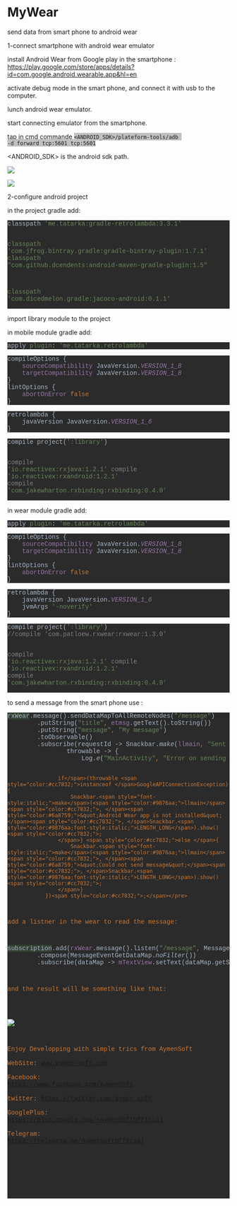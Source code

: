 # MyWear
<p>send data from smart phone to android wear</p>
<p>1-connect smartphone with android wear emulator</p>
<p>install Android Wear from Google play in the smartphone :
<a href="https://play.google.com/store/apps/details?id=com.google.android.wearable.app&hl=en">
https://play.google.com/store/apps/details?id=com.google.android.wearable.app&amp;hl=en</a></p>
<p>activate debug mode in the smart phone, and connect it with usb to the 
computer.</p>
<p>lunch android wear emulator.</p>
<p>start connecting emulator from the smartphone.</p>
<p>tap in cmd commande <span style="background-color: #c0c0c0;"><code>&lt;ANDROID_SDK&gt;/plateform-tools/adb 
-d forward tcp:5601 tcp:5601</code></span></p>
<p>&lt;ANDROID_SDK&gt; is the android sdk path.</p>
<p>
<img border="0" src="https://github.com/AymenSoft/MyWear/blob/master/screenshots/1.PNG"></p>
<p>
<img border="0" src="https://github.com/AymenSoft/MyWear/blob/master/screenshots/3.PNG">
</p>
<p>2-configure android project</p>
<p>in the project gradle add:</p>
<pre style="background-color:#2b2b2b;color:#a9b7c6;font-family:'Courier New';font-size:12,0pt;">classpath <span style="color:#6a8759;">'me.tatarka:gradle-retrolambda:3.3.1'

</span>classpath <span style="color:#6a8759;">'com.jfrog.bintray.gradle:gradle-bintray-plugin:1.7.1'
</span>classpath <span style="color:#6a8759;">&quot;com.github.dcendents:android-maven-gradle-plugin:1.5&quot;

</span>classpath <span style="color:#6a8759;">'com.dicedmelon.gradle:jacoco-android:0.1.1'</span></pre>
<p>import library module to the project</p>
<p>in mobile module gradle add:</p>
<pre style="background-color:#2b2b2b;color:#a9b7c6;font-family:'Courier New';font-size:12,0pt;">apply <span style="color:#6a8759;">plugin</span>: <span style="color:#6a8759;">'me.tatarka.retrolambda'</span></pre>
<pre style="background-color:#2b2b2b;color:#a9b7c6;font-family:'Courier New';font-size:12,0pt;">compileOptions {
    <span style="color:#9876aa;">sourceCompatibility </span>JavaVersion.<span style="color:#9876aa;font-style:italic;">VERSION_1_8
    </span><span style="color:#9876aa;">targetCompatibility </span>JavaVersion.<span style="color:#9876aa;font-style:italic;">VERSION_1_8
</span>}
lintOptions {
    <span style="color:#9876aa;">abortOnError </span><span style="color:#cc7832;">false
</span>}</pre>
<pre style="background-color:#2b2b2b;color:#a9b7c6;font-family:'Courier New';font-size:12,0pt;">retrolambda {
    javaVersion JavaVersion.<span style="color:#9876aa;font-style:italic;">VERSION_1_6
</span>}</pre>
<pre style="background-color:#2b2b2b;color:#a9b7c6;font-family:'Courier New';font-size:12,0pt;">compile project(<span style="color:#6a8759;">':library'</span>)<span style="color:#808080;">

</span>compile <span style="color:#6a8759;">'io.reactivex:rxjava:1.2.1'
</span>compile <span style="color:#6a8759;">'io.reactivex:rxandroid:1.2.1'
</span>compile <span style="color:#6a8759;">'com.jakewharton.rxbinding:rxbinding:0.4.0'</span></pre>
<p>in wear module gradle add:</p>
<pre style="background-color:#2b2b2b;color:#a9b7c6;font-family:'Courier New';font-size:12,0pt;">apply <span style="color:#6a8759;">plugin</span>: <span style="color:#6a8759;">'me.tatarka.retrolambda'</span></pre>
<pre style="background-color:#2b2b2b;color:#a9b7c6;font-family:'Courier New';font-size:12,0pt;">compileOptions {
    <span style="color:#9876aa;">sourceCompatibility </span>JavaVersion.<span style="color:#9876aa;font-style:italic;">VERSION_1_8
    </span><span style="color:#9876aa;">targetCompatibility </span>JavaVersion.<span style="color:#9876aa;font-style:italic;">VERSION_1_8
</span>}
lintOptions {
    <span style="color:#9876aa;">abortOnError </span><span style="color:#cc7832;">false
</span>}</pre>
<pre style="background-color:#2b2b2b;color:#a9b7c6;font-family:'Courier New';font-size:12,0pt;">retrolambda {
    javaVersion JavaVersion.<span style="color:#9876aa;font-style:italic;">VERSION_1_6
    </span>jvmArgs <span style="color:#6a8759;">'-noverify'
</span>}</pre>
<pre style="background-color:#2b2b2b;color:#a9b7c6;font-family:'Courier New';font-size:12,0pt;">compile project(<span style="color:#6a8759;">':library'</span>)
<span style="color:#808080;">//compile 'com.patloew.rxwear:rxwear:1.3.0'

</span>compile <span style="color:#6a8759;">'io.reactivex:rxjava:1.2.1'
</span>compile <span style="color:#6a8759;">'io.reactivex:rxandroid:1.2.1'
</span>compile <span style="color:#6a8759;">'com.jakewharton.rxbinding:rxbinding:0.4.0'</span></pre>
<p>to send a message from the smart phone use :</p>
<pre style="background-color:#2b2b2b;color:#a9b7c6;font-family:'Courier New';font-size:12,0pt;"><span style="background-color:#344134;">rxWear</span>.message().sendDataMapToAllRemoteNodes(<span style="color:#6a8759;">&quot;/message&quot;</span>)
        .putString(<span style="color:#6a8759;">&quot;title&quot;</span><span style="color:#cc7832;">, </span><span style="color:#9876aa;">etmsg</span>.getText().toString())
        .putString(<span style="color:#6a8759;">&quot;message&quot;</span><span style="color:#cc7832;">, </span><span style="color:#6a8759;">&quot;My message&quot;</span>)
        .toObservable()
        .subscribe(requestId -&gt; Snackbar.<span style="font-style:italic;">make</span>(<span style="color:#9876aa;">llmain</span><span style="color:#cc7832;">, </span><span style="color:#6a8759;">&quot;Sent message&quot;</span><span style="color:#cc7832;">, </span>Snackbar.<span style="color:#9876aa;font-style:italic;">LENGTH_LONG</span>).show()<span style="color:#cc7832;">,
                </span>throwable -&gt; {
                    Log.<span style="font-style:italic;">e</span>(<span style="color:#6a8759;">&quot;MainActivity&quot;</span><span style="color:#cc7832;">, </span><span style="color:#6a8759;">&quot;Error on sending message&quot;</span><span style="color:#cc7832;">, </span>throwable)<span style="color:#cc7832;">;

                    if</span>(throwable <span style="color:#cc7832;">instanceof </span>GoogleAPIConnectionException) {
                        Snackbar.<span style="font-style:italic;">make</span>(<span style="color:#9876aa;">llmain</span><span style="color:#cc7832;">, </span><span style="color:#6a8759;">&quot;Android Wear app is not installed&quot;</span><span style="color:#cc7832;">, </span>Snackbar.<span style="color:#9876aa;font-style:italic;">LENGTH_LONG</span>).show()<span style="color:#cc7832;">;
                    </span>} <span style="color:#cc7832;">else </span>{
                        Snackbar.<span style="font-style:italic;">make</span>(<span style="color:#9876aa;">llmain</span><span style="color:#cc7832;">, </span><span style="color:#6a8759;">&quot;Could not send message&quot;</span><span style="color:#cc7832;">, </span>Snackbar.<span style="color:#9876aa;font-style:italic;">LENGTH_LONG</span>).show()<span style="color:#cc7832;">;
                    </span>}
                })<span style="color:#cc7832;">;</span></pre>
<p>add a listner in the wear to read the message:</p>
<pre style="background-color:#2b2b2b;color:#a9b7c6;font-family:'Courier New';font-size:12,0pt;"><span style="background-color:#344134;">subscription</span>.add(<span style="color:#9876aa;">rxWear</span>.message().listen(<span style="color:#6a8759;">&quot;/message&quot;</span><span style="color:#cc7832;">, </span>MessageApi.<span style="color:#9876aa;font-style:italic;">FILTER_LITERAL</span>)
        .compose(MessageEventGetDataMap.<span style="font-style:italic;">noFilter</span>())
        .subscribe(dataMap -&gt; <span style="color:#9876aa;">mTextView</span>.setText(dataMap.getString(<span style="color:#6a8759;">&quot;title&quot;</span><span style="color:#cc7832;">, </span><span style="color:#6a8759;">&quot;no msg&quot;</span>))<span style="color:#cc7832;">, </span>throwable -&gt; Toast.<span style="font-style:italic;">makeText</span>(<span style="color:#cc7832;">this, </span><span style="color:#6a8759;">&quot;Error on message listen&quot;</span><span style="color:#cc7832;">, </span>Toast.<span style="color:#9876aa;font-style:italic;">LENGTH_LONG</span>).show()))<span style="color:#cc7832;">;</span></pre>
<p>and the result will be something like that:</p>
<p>
<img border="0" src="https://github.com/AymenSoft/MyWear/blob/master/screenshots/2.PNG"></p>
<p>Enjoy Developping with simple trics from AymenSoft<br>
WebSite: <a href="http://www.aymen-soft.com">www.aymen-soft.com</a><br>
Facebook: <a href="https://www.facebook.com/AymenSoft">
https://www.facebook.com/AymenSoft</a><br>
twitter: <a href="https://twitter.com/aymen_soft">https://twitter.com/aymen_soft</a><br>
GooglePlus: <a href="https://plus.google.com/+AymenSoftOfficial">
https://plus.google.com/+AymenSoftOfficial</a><br>
Telegram: <a href="https://telegram.me/AymenSoftOfficial">
https://telegram.me/AymenSoftOfficial</a></p>
<p>&nbsp;</p>
